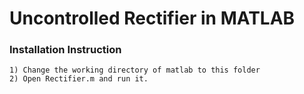 # Uncontrolled Rectifier in MATLAB

### Installation Instruction

```
1) Change the working directory of matlab to this folder
2) Open Rectifier.m and run it. 
```